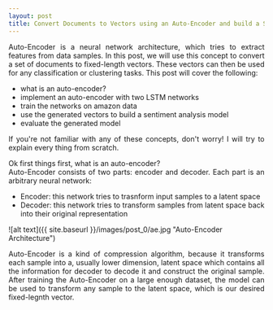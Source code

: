 ```yaml
---
layout: post
title: Convert Documents to Vectors using an Auto-Encoder and build a Sentiment Analysis model
---
```


<p style="text-align: justify;">Auto-Encoder is a neural network architecture, which tries to extract features from data samples. In this post, we will use this concept to convert a set of documents to fixed-length vectors. These vectors can then be used for any classification or clustering tasks. This post will cover the following:</p>
<ul style="text-align: justify;">
<li>what is an auto-encoder?</li>
<li>implement an auto-encoder with two LSTM networks</li>
<li>train the networks on amazon data</li>
<li>use the generated vectors to build a sentiment analysis model</li>
<li>evaluate the generated model</li>
</ul>
<p style="text-align: justify;">If you're not familiar with any of these concepts, don't worry! I will try to explain every thing from scratch.</p>
<p style="text-align: justify;">Ok first things first, what is an auto-encoder?<br />Auto-Encoder consists of two parts: encoder and decoder. Each part is an arbitrary neural network:</p>
<ul style="text-align: justify;">
<li>Encoder: this network tries to trasnform input samples to a latent space</li>
<li>Decoder: this network tries to transform samples from latent space back into their original representation</li>
</ul>

![alt text]({{ site.baseurl }}/images/post_0/ae.jpg "Auto-Encoder Architecture")

<p style="text-align: justify;">Auto-Encoder is a kind of compression algorithm, because it transforms each sample into a, usually lower dimension, latent space which contains all the information for decoder to decode it and construct the original sample. After training the Auto-Encoder on a large enough dataset, the model can be used to transform any sample to the latent space, which is our desired fixed-legnth vector.</p>
	